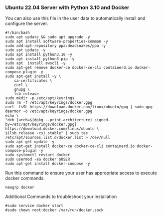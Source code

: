 ### Ubuntu 22.04 Server with Python 3.10 and Docker

You can also use this file in the user data to automatically install and configure the server. 

    #!/bin/bash
    sudo apt update && sudo apt upgrade -y
    sudo apt install software-properties-common -y
    sudo add-apt-repository ppa:deadsnakes/ppa -y
    sudo apt update -y
    sudo apt install python3.10 -y
    sudo apt install python3-pip -y
    sudo apt  install awscli -y
    sudo apt-get remove docker-ce docker-ce-cli containerd.io docker-compose-plugin -y
    sudo apt-get install -y \
        ca-certificates \
        curl \
        gnupg \
        lsb-release
    sudo mkdir -p /etc/apt/keyrings
    sudo rm -f /etc/apt/keyrings/docker.gpg
    curl -fsSL https://download.docker.com/linux/ubuntu/gpg | sudo gpg --dearmor -o /etc/apt/keyrings/docker.gpg
    echo \
    "deb [arch=$(dpkg --print-architecture) signed-by=/etc/apt/keyrings/docker.gpg] https://download.docker.com/linux/ubuntu \
    $(lsb_release -cs) stable" | sudo tee /etc/apt/sources.list.d/docker.list > /dev/null
    sudo apt-get update -y
    sudo apt-get install docker-ce docker-ce-cli containerd.io docker-compose-plugin -y
    sudo systemctl restart docker
    sudo usermod -aG docker $USER
    sudo apt-get install docker-compose -y

Run this command to ensure your user has appropriate access to execute docker commands.

    newgrp docker

Additional Commands to troubleshoot your installation

    #sudo service docker start
    #sudo chown root:docker /var/run/docker.sock
